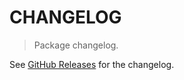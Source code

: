 # CHANGELOG

> Package changelog.

See [GitHub Releases](https://github.com/stdlib-js/ndarray-base-assert-is-allowed-data-type-cast/releases) for the changelog.